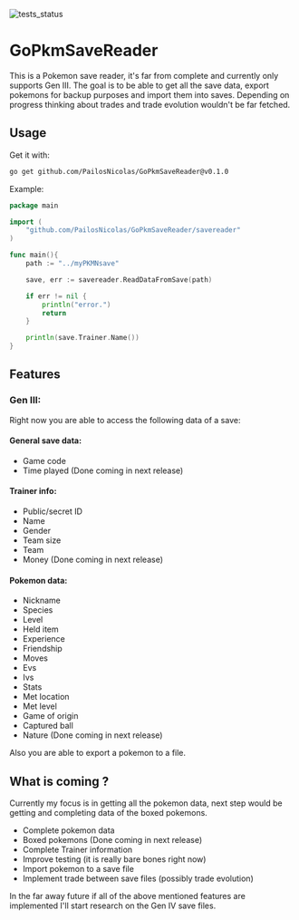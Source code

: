 ![tests_status](https://github.com/PailosNicolas/GoPkmSaveReader/actions/workflows/tests.yml/badge.svg)
# GoPkmSaveReader
This is a Pokemon save reader, it's far from complete and currently only supports Gen III. The goal is to be able to get
all the save data, export pokemons for backup purposes and import them into saves. Depending on progress thinking
about trades and trade evolution wouldn't be far fetched.

## Usage
Get it with:
```bash
go get github.com/PailosNicolas/GoPkmSaveReader@v0.1.0
```

Example:
```go
package main

import (
	"github.com/PailosNicolas/GoPkmSaveReader/savereader"
)

func main(){
	path := "../myPKMNsave"

	save, err := savereader.ReadDataFromSave(path)

	if err != nil {
		println("error.")
		return 
	}

	println(save.Trainer.Name())
}
```

## Features
### Gen III:
Right now you are able to access the following data of a save:
#### General save data:
- Game code
- Time played (Done coming in next release)
#### Trainer info:
- Public/secret ID
- Name
- Gender
- Team size
- Team
- Money (Done coming in next release)
#### Pokemon data:
- Nickname
- Species
- Level
- Held item
- Experience
- Friendship
- Moves
- Evs
- Ivs
- Stats
- Met location
- Met level
- Game of origin
- Captured ball
- Nature (Done coming in next release)

Also you are able to export a pokemon to a file.

## What is coming ?
Currently my focus is in getting all the pokemon data, next step would be getting and completing data of the boxed pokemons.
- Complete pokemon data
- Boxed pokemons (Done coming in next release)
- Complete Trainer information
- Improve testing (it is really bare bones right now)
- Import pokemon to a save file
- Implement trade between save files (possibly trade evolution)

In the far away future if all of the above mentioned features are implemented I'll start research on the Gen IV save files.

